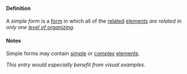 #### Definition

A *simple form* is a [form](https://github.com/gcassel/Modular-Organization-Terminology/blob/master/terms/form.md) in which all of the [related](https://github.com/gcassel/Modular-Organizing-Terminology/blob/master/terms/relate.md) [elements](https://github.com/gcassel/Modular-Organizing-Terminology/blob/master/terms/element.md) *are related in only one [level of organizing](https://github.com/gcassel/Modular-Organizing-Terminology/blob/master/compound-terms/level-of-organizing.md)*.

#### Notes

Simple forms may contain [simple](https://github.com/gcassel/Modular-Organization-Terminology/blob/master/terms/simple.md) or [complex](https://github.com/gcassel/Modular-Organization-Terminology/blob/master/terms/complex.md) [elements](https://github.com/gcassel/Modular-Organization-Terminology/blob/master/terms/element.md).

*This entry would especially benefit from visual examples.*
